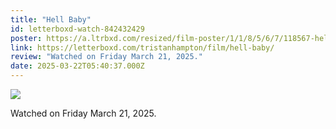 ```yaml
---
title: "Hell Baby"
id: letterboxd-watch-842432429
poster: https://a.ltrbxd.com/resized/film-poster/1/1/8/5/6/7/118567-hell-baby-0-600-0-900-crop.jpg?v=9efc6e6505
link: https://letterboxd.com/tristanhampton/film/hell-baby/
review: "Watched on Friday March 21, 2025."
date: 2025-03-22T05:40:37.000Z
---
```

 <p><img src="https://a.ltrbxd.com/resized/film-poster/1/1/8/5/6/7/118567-hell-baby-0-600-0-900-crop.jpg?v=9efc6e6505"/></p> <p>Watched on Friday March 21, 2025.</p>